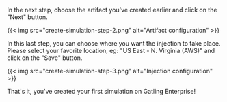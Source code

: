 In the next step, choose the artifact you've created earlier and click on the "Next" button.

{{< img src="create-simulation-step-2.png" alt="Artifact configuration" >}}

In this last step, you can choose where you want the injection to take place. Please select your favorite location, eg: "US East - N. Virginia (AWS)" and click on the "Save" button.

{{< img src="create-simulation-step-3.png" alt="Injection configuration" >}}

That's it, you've created your first simulation on Gatling Enterprise!
